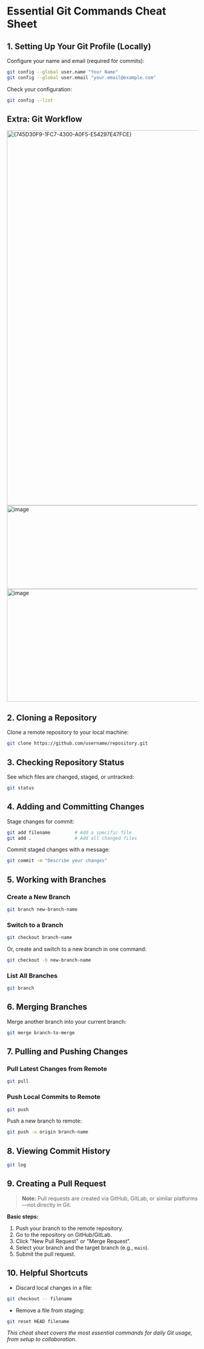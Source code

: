 # Essential Git Commands Cheat Sheet

## 1. Setting Up Your Git Profile (Locally)

Configure your name and email (required for commits):

```bash
git config --global user.name "Your Name"
git config --global user.email "your.email@example.com"
```

Check your configuration:

```bash
git config --list
```

## Extra: Git Workflow
<img width="1901" height="991" alt="{745D30F9-1FC7-4300-A0F5-E54297E47FCE}" src="https://github.com/user-attachments/assets/4bf8d905-3dd9-439d-8cea-4dfbdc19a638" />

<img width="546" height="221" alt="image" src="https://github.com/user-attachments/assets/3d2927f8-408f-4dd2-a751-821d5e522deb" />

<img width="553" height="298" alt="image" src="https://github.com/user-attachments/assets/56bcb3e2-9394-49c8-b0f6-83a8142a9ef0" />


## 2. Cloning a Repository

Clone a remote repository to your local machine:

```bash
git clone https://github.com/username/repository.git
```


## 3. Checking Repository Status

See which files are changed, staged, or untracked:

```bash
git status
```


## 4. Adding and Committing Changes

Stage changes for commit:

```bash
git add filename         # Add a specific file
git add .                # Add all changed files
```

Commit staged changes with a message:

```bash
git commit -m "Describe your changes"
```


## 5. Working with Branches

### Create a New Branch

```bash
git branch new-branch-name
```


### Switch to a Branch

```bash
git checkout branch-name
```

Or, create and switch to a new branch in one command:

```bash
git checkout -b new-branch-name
```


### List All Branches

```bash
git branch
```


## 6. Merging Branches

Merge another branch into your current branch:

```bash
git merge branch-to-merge
```


## 7. Pulling and Pushing Changes

### Pull Latest Changes from Remote

```bash
git pull
```


### Push Local Commits to Remote

```bash
git push
```

Push a new branch to remote:

```bash
git push -u origin branch-name
```


## 8. Viewing Commit History

```bash
git log
```


## 9. Creating a Pull Request

> **Note:** Pull requests are created via GitHub, GitLab, or similar platforms—not directly in Git.

**Basic steps:**

1. Push your branch to the remote repository.
2. Go to the repository on GitHub/GitLab.
3. Click "New Pull Request" or "Merge Request".
4. Select your branch and the target branch (e.g., `main`).
5. Submit the pull request.

## 10. Helpful Shortcuts

- Discard local changes in a file:

```bash
git checkout -- filename
```

- Remove a file from staging:

```bash
git reset HEAD filename
```


*This cheat sheet covers the most essential commands for daily Git usage, from setup to collaboration.*

